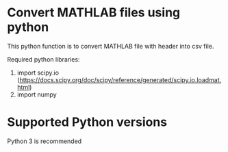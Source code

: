 # Convert MATHLAB files using python

This python function is to convert MATHLAB file with header into csv file.

Required python libraries:
1) import scipy.io (https://docs.scipy.org/doc/scipy/reference/generated/scipy.io.loadmat.html)
2) import numpy

# Supported Python versions
Python 3 is recommended

